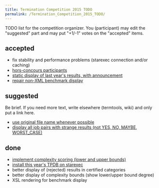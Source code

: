 ```yaml
---
title: Termination Competition 2015 TODO
permalink: /Termination_Competition_2015_TODO/
---
```


TODO list for the competition organizer. You (participant) may edit the "suggested" part and may put "+1/-1" votes on the "accepted" items.

accepted
--------

-   fix stability and performance problems (starexec connection and/or caching)
-   [hors-concours participants](https://github.com/stefanvonderkrone/star-exec-presenter/issues/85)
-   [static display of last year's results, with announcement](https://github.com/stefanvonderkrone/star-exec-presenter/issues/92)
-   [repair non-XML benchmark display](https://github.com/stefanvonderkrone/star-exec-presenter/issues/88)

suggested
---------

Be brief. If you need more text, write elsewhere (termtools, wiki) and only put a link here.

-   [use original file name whenever possible](https://github.com/stefanvonderkrone/star-exec-presenter/issues/84)
-   [display all job pairs with strange results (not YES, NO, MAYBE, WORST_CASE)](https://github.com/stefanvonderkrone/star-exec-presenter/issues/86)

done
----

-   [implement complexity scoring (lower and upper bounds)](http://lists.lri.fr/pipermail/termtools/2015-July/001049.html)
-   [install this year's TPDB on starexec](http://lists.lri.fr/pipermail/termtools/2015-July/001057.html)
-   better display of (rejected) results in certified categories
-   better display of complexity bounds (show lower/upper bound degree)
-   XSL rendering for benchmark display
